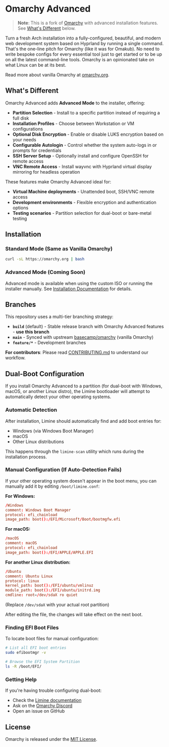# Omarchy Advanced

> **Note**: This is a fork of [Omarchy](https://github.com/basecamp/omarchy) with advanced installation features. See [What's Different](#whats-different) below.

Turn a fresh Arch installation into a fully-configured, beautiful, and modern web development system based on Hyprland by running a single command. That's the one-line pitch for Omarchy (like it was for Omakub). No need to write bespoke configs for every essential tool just to get started or to be up on all the latest command-line tools. Omarchy is an opinionated take on what Linux can be at its best.

Read more about vanilla Omarchy at [omarchy.org](https://omarchy.org).

## What's Different

Omarchy Advanced adds **Advanced Mode** to the installer, offering:

- **Partition Selection** - Install to a specific partition instead of requiring a full disk
- **Installation Profiles** - Choose between Workstation or VM configurations
- **Optional Disk Encryption** - Enable or disable LUKS encryption based on your needs
- **Configurable Autologin** - Control whether the system auto-logs in or prompts for credentials
- **SSH Server Setup** - Optionally install and configure OpenSSH for remote access
- **VNC Remote Access** - Install wayvnc with Hyprland virtual display mirroring for headless operation

These features make Omarchy Advanced ideal for:
- **Virtual Machine deployments** - Unattended boot, SSH/VNC remote access
- **Development environments** - Flexible encryption and authentication options
- **Testing scenarios** - Partition selection for dual-boot or bare-metal testing

## Installation

### Standard Mode (Same as Vanilla Omarchy)

```bash
curl -sL https://omarchy.org | bash
```

### Advanced Mode (Coming Soon)

Advanced mode is available when using the custom ISO or running the installer manually. See [Installation Documentation](docs/installation.md) for details.

## Branches

This repository uses a multi-tier branching strategy:

- **`build`** (default) - Stable release branch with Omarchy Advanced features - **use this branch**
- **`main`** - Synced with upstream [basecamp/omarchy](https://github.com/basecamp/omarchy) (vanilla Omarchy)
- **`feature/*`** - Development branches

**For contributors**: Please read [CONTRIBUTING.md](CONTRIBUTING.md) to understand our workflow.

## Dual-Boot Configuration

If you install Omarchy Advanced to a partition (for dual-boot with Windows, macOS, or another Linux distro), the Limine bootloader will attempt to automatically detect your other operating systems.

### Automatic Detection

After installation, Limine should automatically find and add boot entries for:
- Windows (via Windows Boot Manager)
- macOS
- Other Linux distributions

This happens through the `limine-scan` utility which runs during the installation process.

### Manual Configuration (If Auto-Detection Fails)

If your other operating system doesn't appear in the boot menu, you can manually add it by editing `/boot/limine.conf`:

**For Windows:**
```conf
/Windows
comment: Windows Boot Manager
protocol: efi_chainload
image_path: boot():/EFI/Microsoft/Boot/bootmgfw.efi
```

**For macOS:**
```conf
/macOS
comment: macOS
protocol: efi_chainload
image_path: boot():/EFI/APPLE/APPLE.EFI
```

**For another Linux distribution:**
```conf
/Ubuntu
comment: Ubuntu Linux
protocol: linux
kernel_path: boot():/EFI/ubuntu/vmlinuz
module_path: boot():/EFI/ubuntu/initrd.img
cmdline: root=/dev/sdaX ro quiet
```
(Replace `/dev/sdaX` with your actual root partition)

After editing the file, the changes will take effect on the next boot.

### Finding EFI Boot Files

To locate boot files for manual configuration:

```bash
# List all EFI boot entries
sudo efibootmgr -v

# Browse the EFI System Partition
ls -R /boot/EFI/
```

### Getting Help

If you're having trouble configuring dual-boot:
- Check the [Limine documentation](https://github.com/limine-bootloader/limine/blob/trunk/CONFIG.md)
- Ask on the [Omarchy Discord](https://discord.gg/tXFUdasqhY)
- Open an issue on GitHub

## License

Omarchy is released under the [MIT License](https://opensource.org/licenses/MIT).

